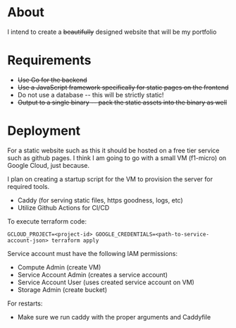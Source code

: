 # About

I intend to create a ~~beautifully~~ designed website that will be my portfolio

# Requirements

- ~~Use Go for the backend~~
- ~~Use a JavaScript framework specifically for static pages on the frontend~~
- Do not use a database -- this will be strictly static!
- ~~Output to a single binary -- pack the static assets into the binary as well~~

# Deployment

For a static website such as this it should be hosted on a free tier service such as github pages. I think I am going to go with a small VM (f1-micro) on Google Cloud, just because.

I plan on creating a startup script for the VM to provision the server for required tools.

- Caddy (for serving static files, https goodness, logs, etc)
- Utilize Github Actions for CI/CD

To execute terraform code:

```
GCLOUD_PROJECT=<project-id> GOOGLE_CREDENTIALS=<path-to-service-account-json> terraform apply
```

Service account must have the following IAM permissions:

- Compute Admin (create VM)
- Service Account Admin (creates a service account)
- Service Account User (uses created service account on VM)
- Storage Admin (create bucket)

For restarts:

- Make sure we run caddy with the proper arguments and Caddyfile
